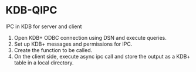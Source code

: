 # KDB-QIPC
IPC in KDB for server and client

1. Open KDB+ ODBC connection using DSN and execute queries.
2. Set up KDB+ messages and permissions for IPC.
3. Create the function to be called.
4. On the client side, execute async ipc call and store the output as a KDB+ table in a local directory.
